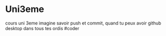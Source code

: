 # Uni3eme
cours uni 3eme
imagine savoir push et commit, quand tu peux avoir github desktop dans tous tes ordis 
  #coder
